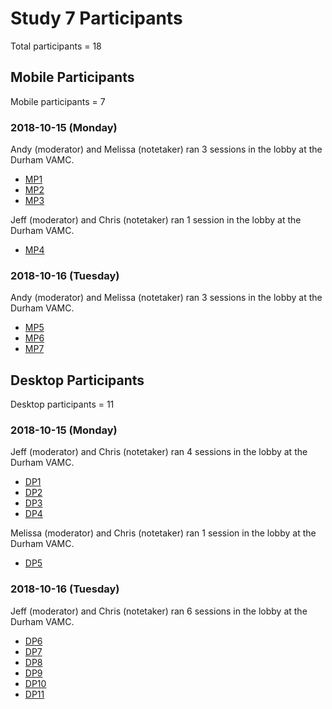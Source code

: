 # Study 7 Participants

Total participants = 18



## Mobile Participants

Mobile participants = 7

### 2018-10-15 (Monday)

Andy (moderator) and Melissa (notetaker) ran 3 sessions in the lobby at the Durham VAMC.

- [MP1](https://github.com/department-of-veterans-affairs/va.gov-team/tree/master/user-research/study-7/participant-notes/mobile/mp1)
- [MP2](https://github.com/department-of-veterans-affairs/va.gov-team/tree/master/user-research/study-7/participant-notes/mobile/mp2)
- [MP3](https://github.com/department-of-veterans-affairs/va.gov-team/tree/master/user-research/study-7/participant-notes/mobile/mp3)

Jeff (moderator) and Chris (notetaker) ran 1 session in the lobby at the Durham VAMC.

- [MP4](https://github.com/department-of-veterans-affairs/va.gov-team/tree/master/user-research/study-7/participant-notes/mobile/mp4)



### 2018-10-16 (Tuesday)

Andy (moderator) and Melissa (notetaker) ran 3 sessions in the lobby at the Durham VAMC.

- [MP5](https://github.com/department-of-veterans-affairs/va.gov-team/tree/master/user-research/study-7/participant-notes/mobile/mp5)
- [MP6](https://github.com/department-of-veterans-affairs/va.gov-team/tree/master/user-research/study-7/participant-notes/mobile/mp6)
- [MP7](https://github.com/department-of-veterans-affairs/va.gov-team/tree/master/user-research/study-7/participant-notes/mobile/mp7)

## Desktop Participants

Desktop participants = 11

### 2018-10-15 (Monday)

Jeff (moderator) and Chris (notetaker) ran 4 sessions in the lobby at the Durham VAMC.

- [DP1](https://github.com/department-of-veterans-affairs/va.gov-team/tree/master/user-research/study-7/participant-notes/desktop/dp1) 
- [DP2](https://github.com/department-of-veterans-affairs/va.gov-team/tree/master/user-research/study-7/participant-notes/desktop/dp2)
- [DP3](https://github.com/department-of-veterans-affairs/va.gov-team/tree/master/user-research/study-7/participant-notes/desktop/dp3)
- [DP4](https://github.com/department-of-veterans-affairs/va.gov-team/tree/master/user-research/study-7/participant-notes/desktop/dp4)

Melissa (moderator) and Chris (notetaker) ran 1 session in the lobby at the Durham VAMC.

- [DP5](https://github.com/department-of-veterans-affairs/va.gov-team/tree/master/user-research/study-7/participant-notes/desktop/dp5)



### 2018-10-16 (Tuesday)

Jeff (moderator) and Chris (notetaker) ran 6 sessions in the lobby at the Durham VAMC.

- [DP6](https://github.com/department-of-veterans-affairs/va.gov-team/tree/master/user-research/study-7/participant-notes/desktop/dp6)
- [DP7](https://github.com/department-of-veterans-affairs/va.gov-team/tree/master/user-research/study-7/participant-notes/desktop/dp7)
- [DP8](https://github.com/department-of-veterans-affairs/va.gov-team/tree/master/user-research/study-7/participant-notes/desktop/dp8)
- [DP9](https://github.com/department-of-veterans-affairs/va.gov-team/tree/master/user-research/study-7/participant-notes/desktop/dp9)
- [DP10](https://github.com/department-of-veterans-affairs/va.gov-team/tree/master/user-research/study-7/participant-notes/desktop/dp10)
- [DP11](https://github.com/department-of-veterans-affairs/va.gov-team/tree/master/user-research/study-7/participant-notes/desktop/dp11)
